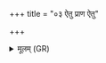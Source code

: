 +++
title = "०३ ऐतु प्राण ऐतु"

+++
<details><summary>मूलम् (GR)</summary>

ऐतु प्राण ऐतु मन  
ऐतु चक्षुर् अथो बलम् ।  
शरीरम् अस्य सं विदां  
तत् पद्भ्यां प्रति तिष्ठतु ॥
</details>